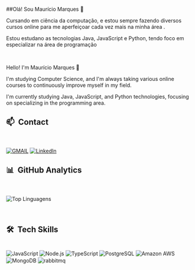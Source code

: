 ##Olá! Sou Maurício Marques 🤙

Cursando em ciência da computação, e estou sempre fazendo diversos cursos online para me aperfeiçoar cada vez mais na minha área . 

Estou estudano as tecnologias Java, JavaScript e Python, tendo foco em especializar na área de programação

<br /> 

Hello! I'm Maurício Marques 🤙

I'm studying Computer Science, and I'm always taking various online courses to continuously improve myself in my field.

I'm currently studying Java, JavaScript, and Python technologies, focusing on specializing in the programming area.



## 📫 &nbsp;Contact

<br /> 

[![GMAIL](https://img.shields.io/badge/Gmail-D14836?style=for-the-badge&logo=gmail&logoColor=white)](<mailto:mauricio.marques.99@gmail.com>) [![LinkedIn](https://img.shields.io/badge/LinkedIn-0077B5?style=for-the-badge&logo=linkedin&logoColor=white)](https://www.linkedin.com/in/mauricio-marques-9861a81b6/) 
<br /> 

## 📊  &nbsp;GitHub Analytics

<br /> 

![Top Linguagens](https://github-readme-stats.vercel.app/api/top-langs/?username=Mamorulop&layout=compact&theme=cobalt)

<br /> 

## 🛠️ &nbsp;Tech Skills

<div style="display: inline_blocj"><br/>
    <img align="center" alt="JavaScript" src="https://img.shields.io/badge/JavaScript-F7DF1E?style=for-the-badge&logo=javascript&logoColor=black" />
    <img align="center" alt="Node.js" src="(https://img.shields.io/pypi/pyversions/:packageName)" />
    <img align="center" alt="TypeScript" src="https://img.shields.io/badge/TypeScript-007ACC?style=for-the-badge&logo=typescript&logoColor=white" />
    <img align="center" alt="PostgreSQL" src="https://img.shields.io/badge/PostgreSQL-316192?style=for-the-badge&logo=postgresql&logoColor=white" />
    <img align="center" alt="Amazon AWS" src="https://img.shields.io/badge/Amazon_AWS-232F3E?style=for-the-badge&logo=amazon-aws&logoColor=white" />
    <img align="center" alt="MongoDB" src="https://img.shields.io/badge/MongoDB-4EA94B?style=for-the-badge&logo=mongodb&logoColor=white" />
    <img align="center" alt="rabbitmq" src="https://img.shields.io/badge/rabbitmq-%23FF6600.svg?&style=for-the-badge&logo=rabbitmq&logoColor=white" />
</div>
